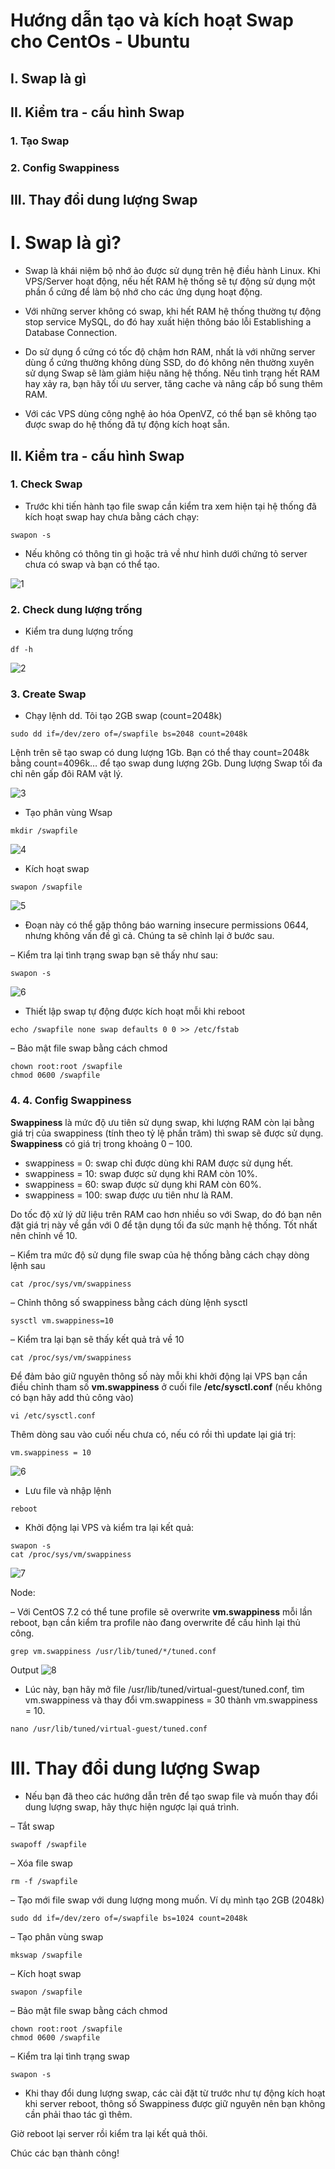 # Hướng dẫn tạo và kích hoạt Swap cho CentOs - Ubuntu

## I. Swap là gì
## II. Kiểm tra - cấu hình Swap
### 1. Tạo Swap
### 2. Config Swappiness
## III. Thay đổi dung lượng Swap

# I. Swap là gì?

- Swap là khái niệm bộ nhớ ảo được sử dụng trên hệ điều hành Linux. Khi VPS/Server hoạt động, nếu hết RAM hệ thống sẽ tự động sử dụng một phần ổ cứng để làm bộ nhớ cho các ứng dụng hoạt động.

- Với những server không có swap, khi hết RAM hệ thống thường tự động stop service MySQL, do đó hay xuất hiện thông báo lỗi Establishing a Database Connection.

- Do sử dụng ổ cứng có tốc độ chậm hơn RAM, nhất là với những server dùng ổ cứng thường không dùng SSD, do đó không nên thường xuyên sử dụng Swap sẽ làm giảm hiệu năng hệ thống. Nếu tình trạng hết RAM hay xảy ra, bạn hãy tối ưu server, tăng cache và nâng cấp bổ sung thêm RAM.

- Với các VPS dùng công nghệ ảo hóa OpenVZ, có thể bạn sẽ không tạo được swap do hệ thống đã tự động kích hoạt sẵn.

## II. Kiểm tra - cấu hình Swap

### 1. Check Swap

- Trước khi tiến hành tạo file swap cần kiểm tra xem hiện tại hệ thống đã kích hoạt swap hay chưa bằng cách chạy:
```
swapon -s
```
- Nếu không có thông tin gì hoặc trả về như hình dưới chứng tỏ server chưa có swap và bạn có thể tạo.

![1](Image/Create-Swap.PNG)

### 2. Check dung lượng trống
- Kiểm tra dung lượng trống
```
df -h
```
![2](Image/Create-Swap1.PNG)

### 3. Create Swap

- Chạy lệnh dd. Tôi tạo 2GB swap (count=2048k)
```
sudo dd if=/dev/zero of=/swapfile bs=2048 count=2048k
```

Lệnh trên sẽ tạo swap có dung lượng 1Gb. Bạn có thể thay count=2048k bằng count=4096k… để tạo swap dung lượng 2Gb. Dung lượng Swap tối đa chỉ nên gấp đôi RAM vật lý.

![3](Linux\Image\Create-Swap2.PNG)

- Tạo phân vùng Wsap
```
mkdir /swapfile
```
![4](Image/Create-Swap3.PNG)

- Kích hoạt swap
```
swapon /swapfile
```
![5](Image/Create-Swap4.PNG)

- Đoạn này có thể gặp thông báo warning insecure permissions 0644, nhưng không vấn đề gì cả. Chúng ta sẽ chỉnh lại ở bước sau.

– Kiểm tra lại tình trạng swap bạn sẽ thấy như sau:
```
swapon -s
```
![6](Image/Create-Swap5.PNG)

- Thiết lập swap tự động được kích hoạt mỗi khi reboot
```
echo /swapfile none swap defaults 0 0 >> /etc/fstab
```
– Bảo mật file swap bằng cách chmod
```
chown root:root /swapfile 
chmod 0600 /swapfile
```

### 4. 4. Config Swappiness

**Swappiness** là mức độ ưu tiên sử dụng swap, khi lượng RAM còn lại bằng giá trị của swappiness (tính theo tỷ lệ phần trăm) thì swap sẽ được sử dụng.
**Swappiness** có giá trị trong khoảng 0 – 100.

- swappiness = 0: swap chỉ được dùng khi RAM được sử dụng hết.
- swappiness = 10: swap được sử dụng khi RAM còn 10%.
- swappiness = 60: swap được sử dụng khi RAM còn 60%.
- swappiness = 100: swap được ưu tiên như là RAM.

Do tốc độ xử lý dữ liệu trên RAM cao hơn nhiều so với Swap, do đó bạn nên đặt giá trị này về gần với 0 để tận dụng tối đa sức mạnh hệ thống. Tốt nhất nên chỉnh về 10.

– Kiểm tra mức độ sử dụng file swap của hệ thống bằng cách chạy dòng lệnh sau
```
cat /proc/sys/vm/swappiness
```
– Chỉnh thông số swappiness bằng cách dùng lệnh sysctl
```
sysctl vm.swappiness=10
```
– Kiểm tra lại bạn sẽ thấy kết quả trả về 10
```
cat /proc/sys/vm/swappiness
```
Để đảm bảo giữ nguyên thông số này mỗi khi khởi động lại VPS bạn cần điều chỉnh tham số **vm.swappiness** ở cuối file **/etc/sysctl.conf** (nếu không có bạn hãy add thủ công vào)
```
vi /etc/sysctl.conf
```
Thêm dòng sau vào cuối nếu chưa có, nếu có rồi thì update lại giá trị:
```
vm.swappiness = 10
```
![6](Image/Create-Swap6.PNG)

- Lưu file và nhập lệnh
```
reboot
```
- Khởi động lại VPS và kiểm tra lại kết quả:
```
swapon -s
cat /proc/sys/vm/swappiness
```
![7](ImageCreate-Swap7.PNG)

Node:

– Với CentOS 7.2 có thể tune profile sẽ overwrite **vm.swappiness** mỗi lần reboot, bạn cần kiểm tra profile nào đang overwrite để cấu hình lại thủ công.
```
grep vm.swappiness /usr/lib/tuned/*/tuned.conf
```
Output
![8]()

- Lúc này, bạn hãy mở file /usr/lib/tuned/virtual-guest/tuned.conf, tìm vm.swappiness và thay đổi vm.swappiness = 30 thành vm.swappiness = 10.
```
nano /usr/lib/tuned/virtual-guest/tuned.conf
```
# III. Thay đổi dung lượng Swap

- Nếu bạn đã theo các hướng dẫn trên để tạo swap file và muốn thay đổi dung lượng swap, hãy thực hiện ngược lại quá trình.

– Tắt swap
```
swapoff /swapfile
```
– Xóa file swap
```
rm -f /swapfile
```
– Tạo mới file swap với dung lượng mong muốn. Ví dụ mình tạo 2GB (2048k)
```
sudo dd if=/dev/zero of=/swapfile bs=1024 count=2048k
```
– Tạo phân vùng swap
```
mkswap /swapfile
```
– Kích hoạt swap
```
swapon /swapfile
```
– Bảo mật file swap bằng cách chmod
```
chown root:root /swapfile 
chmod 0600 /swapfile
```
– Kiểm tra lại tình trạng swap
```
swapon -s
```

- Khi thay đổi dung lượng swap, các cài đặt từ trước như tự động kích hoạt khi server reboot, thông số Swappiness được giữ nguyên nên bạn không cần phải thao tác gì thêm.

Giờ reboot lại server rồi kiểm tra lại kết quả thôi.

Chúc các bạn thành công!